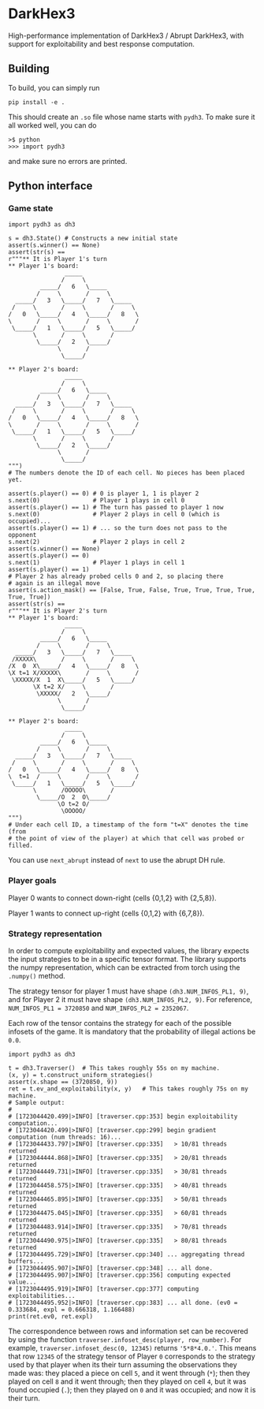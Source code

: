 # DarkHex3

High-performance implementation of DarkHex3 / Abrupt DarkHex3, with support for
exploitability and best response computation.

## Building

To build, you can simply run
```
pip install -e .
```

This should create an `.so` file whose name starts with `pydh3`. To make sure it all worked well, you can do
```
>$ python
>>> import pydh3
```
and make sure no errors are printed.

## Python interface

### Game state

```
import pydh3 as dh3

s = dh3.State() # Constructs a new initial state
assert(s.winner() == None)
assert(str(s) ==
r"""** It is Player 1's turn
** Player 1's board:
                _____
               /     \
         _____/   6   \_____
        /     \       /     \
  _____/   3   \_____/   7   \_____
 /     \       /     \       /     \
/   0   \_____/   4   \_____/   8   \
\       /     \       /     \       /
 \_____/   1   \_____/   5   \_____/
       \       /     \       /
        \_____/   2   \_____/
              \       /
               \_____/

** Player 2's board:
                _____
               /     \
         _____/   6   \_____
        /     \       /     \
  _____/   3   \_____/   7   \_____
 /     \       /     \       /     \
/   0   \_____/   4   \_____/   8   \
\       /     \       /     \       /
 \_____/   1   \_____/   5   \_____/
       \       /     \       /
        \_____/   2   \_____/
              \       /
               \_____/
""")
# The numbers denote the ID of each cell. No pieces has been placed yet.

assert(s.player() == 0) # 0 is player 1, 1 is player 2
s.next(0)               # Player 1 plays in cell 0
assert(s.player() == 1) # The turn has passed to player 1 now
s.next(0)               # Player 2 plays in cell 0 (which is occupied)...
assert(s.player() == 1) # ... so the turn does not pass to the opponent
s.next(2)               # Player 2 plays in cell 2
assert(s.winner() == None)
assert(s.player() == 0)
s.next(1)               # Player 1 plays in cell 1
assert(s.player() == 1)
# Player 2 has already probed cells 0 and 2, so placing there
# again is an illegal move
assert(s.action_mask() == [False, True, False, True, True, True, True, True, True])
assert(str(s) ==
r"""** It is Player 2's turn
** Player 1's board:
                _____
               /     \
         _____/   6   \_____
        /     \       /     \
  _____/   3   \_____/   7   \_____
 /XXXXX\       /     \       /     \
/X  0  X\_____/   4   \_____/   8   \
\X t=1 X/XXXXX\       /     \       /
 \XXXXX/X  1  X\_____/   5   \_____/
       \X t=2 X/     \       /
        \XXXXX/   2   \_____/
              \       /
               \_____/

** Player 2's board:
                _____
               /     \
         _____/   6   \_____
        /     \       /     \
  _____/   3   \_____/   7   \_____
 /     \       /     \       /     \
/   0   \_____/   4   \_____/   8   \
\  t=1  /     \       /     \       /
 \_____/   1   \_____/   5   \_____/
       \       /OOOOO\       /
        \_____/O  2  O\_____/
              \O t=2 O/
               \OOOOO/
""")
# Under each cell ID, a timestamp of the form "t=X" denotes the time (from
# the point of view of the player) at which that cell was probed or filled.
```

You can use `next_abrupt` instead of `next` to use the abrupt DH rule.

### Player goals

Player 0 wants to connect down-right (cells {0,1,2} with {2,5,8}).

Player 1 wants to connect up-right (cells {0,1,2} with {6,7,8}).

### Strategy representation

In order to compute exploitability and expected values, the library expects the
input strategies to be in a specific tensor format. The library supports the numpy
representation, which can be extracted from torch using the `.numpy()` method.

The strategy tensor for player 1 must have shape `(dh3.NUM_INFOS_PL1, 9)`, and for Player 2 it 
must have shape `(dh3.NUM_INFOS_PL2, 9)`. For reference, `NUM_INFOS_PL1 = 3720850` and `NUM_INFOS_PL2 = 2352067`.

Each row of the tensor contains the strategy for each of the possible infosets of the game. It is mandatory that the probability of illegal actions be `0.0`.

```
import pydh3 as dh3

t = dh3.Traverser()  # This takes roughly 55s on my machine.
(x, y) = t.construct_uniform_strategies()
assert(x.shape == (3720850, 9))
ret = t.ev_and_exploitability(x, y)   # This takes roughly 75s on my machine.
# Sample output:
#
# [1723044420.499|>INFO] [traverser.cpp:353] begin exploitability computation...
# [1723044420.499|>INFO] [traverser.cpp:299] begin gradient computation (num threads: 16)...
# [1723044433.797|>INFO] [traverser.cpp:335]   > 10/81 threads returned
# [1723044444.868|>INFO] [traverser.cpp:335]   > 20/81 threads returned
# [1723044449.731|>INFO] [traverser.cpp:335]   > 30/81 threads returned
# [1723044458.575|>INFO] [traverser.cpp:335]   > 40/81 threads returned
# [1723044465.895|>INFO] [traverser.cpp:335]   > 50/81 threads returned
# [1723044475.045|>INFO] [traverser.cpp:335]   > 60/81 threads returned
# [1723044483.914|>INFO] [traverser.cpp:335]   > 70/81 threads returned
# [1723044490.975|>INFO] [traverser.cpp:335]   > 80/81 threads returned
# [1723044495.729|>INFO] [traverser.cpp:340] ... aggregating thread buffers...
# [1723044495.907|>INFO] [traverser.cpp:348] ... all done.
# [1723044495.907|>INFO] [traverser.cpp:356] computing expected value...
# [1723044495.919|>INFO] [traverser.cpp:377] computing exploitabilities...
# [1723044495.952|>INFO] [traverser.cpp:383] ... all done. (ev0 = 0.333684, expl = 0.666318, 1.166488)
print(ret.ev0, ret.expl)
```

The correspondence between rows and information set can be recovered by using the function `traverser.infoset_desc(player, row_number)`. For example, `traverser.infoset_desc(0, 12345)` returns `'5*8*4.0.'`. This means that row `12345` of the strategy tensor of Player `0` corresponds to the strategy used by that player when its their turn assuming the observations they made was: they placed a piece on cell `5`, and it went through (`*`); then they played on cell `8` and it went through; then they played on cell `4`, but it was found occupied (`.`); then they played on `0` and it was occupied; and now it is their turn.